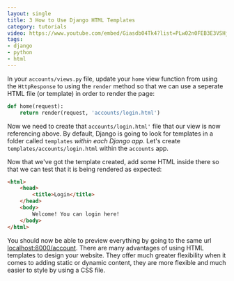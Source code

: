```yaml
---
layout: single
title: 3 How to Use Django HTML Templates
category: tutorials
video: https://www.youtube.com/embed/Giasdb04Tk4?list=PLw02n0FEB3E3VSHjyYMcFadtQORvl1Ssj 
tags:
- django
- python
- html
---
```

In your `accounts/views.py` file, update your `home` view function from using the `HttpResponse` to using the `render` method so that we can use a seperate HTML file (or template) in order to render the page:
``` python
def home(request):
    return render(request, 'accounts/login.html')
```
Now we need to create that `accounts/login.html'` file that our view is now referencing above. By default, Django is going to look for templates in a folder called `templates` _within each Django app_. Let's create `templates/accounts/login.html` within the `accounts` app.

Now that we've got the template created, add some HTML inside there so that we can test that it is being rendered as expected:
``` html
<html>
    <head>
        <title>Login</title>
    </head>
    <body>
        Welcome! You can login here!
    </body>
</html>
```
You should now be able to preview everything by going to the same url [localhost:8000/account](http://localhost:8000/account). There are many advantages of using HTML templates to design your website. They offer much greater flexibility when it comes to adding static or dynamic content, they are more flexible and much easier to style by using a CSS file.
